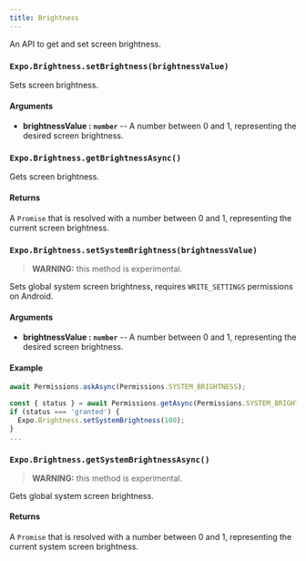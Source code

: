 ```yaml
---
title: Brightness
---
```


An API to get and set screen brightness.

### `Expo.Brightness.setBrightness(brightnessValue)`
Sets screen brightness.

#### Arguments

-   **brightnessValue : `number`** -- A number between 0 and 1, representing the desired screen brightness.

### `Expo.Brightness.getBrightnessAsync()`
Gets screen brightness.

#### Returns
A `Promise` that is resolved with a number between 0 and 1, representing the current screen brightness. 

### `Expo.Brightness.setSystemBrightness(brightnessValue)`
> **WARNING:** this method is experimental.

Sets global system screen brightness, requires `WRITE_SETTINGS` permissions on Android.

#### Arguments

-   **brightnessValue : `number`** -- A number between 0 and 1, representing the desired screen brightness.

#### Example

```javascript
await Permissions.askAsync(Permissions.SYSTEM_BRIGHTNESS);

const { status } = await Permissions.getAsync(Permissions.SYSTEM_BRIGHTNESS);
if (status === 'granted') {
  Expo.Brightness.setSystemBrightness(100);
}
...
```
### `Expo.Brightness.getSystemBrightnessAsync()`
> **WARNING:** this method is experimental.

Gets global system screen brightness.

#### Returns
A `Promise` that is resolved with a number between 0 and 1, representing the current system screen brightness.
